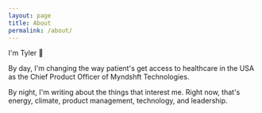 ```yaml
---
layout: page
title: About
permalink: /about/
---
```


I'm Tyler 👋

By day, I'm changing the way patient's get access to healthcare in the USA as the Chief Product Officer of Myndshft Technologies. 

By night, I'm writing about the things that interest me. Right now, that's energy, climate, product management, technology, and leadership. 